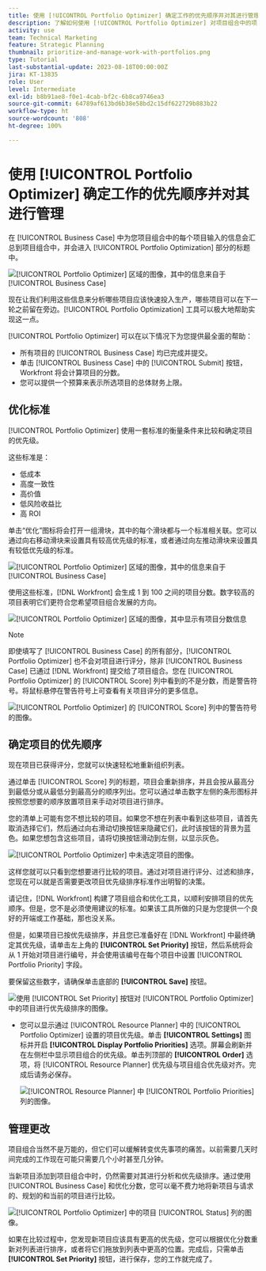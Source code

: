 ```yaml
---
title: 使用 [!UICONTROL Portfolio Optimizer] 确定工作的优先顺序并对其进行管理
description: 了解如何使用 [!UICONTROL Portfolio Optimizer] 对项目组合中的项目进行优先排序和管理。
activity: use
team: Technical Marketing
feature: Strategic Planning
thumbnail: prioritize-and-manage-work-with-portfolios.png
type: Tutorial
last-substantial-update: 2023-08-18T00:00:00Z
jira: KT-13835
role: User
level: Intermediate
exl-id: b8b91ae8-f0e1-4cab-bf2c-6b8ca9746ea3
source-git-commit: 64789af613bd6b38e58bd2c15df622729b883b22
workflow-type: ht
source-wordcount: '808'
ht-degree: 100%

---
```


# 使用 [!UICONTROL Portfolio Optimizer] 确定工作的优先顺序并对其进行管理

在 [!UICONTROL Business Case] 中为您项目组合中的每个项目输入的信息会汇总到项目组合中，并会进入 [!UICONTROL Portfolio Optimization] 部分的标题中。

![[!UICONTROL Portfolio Optimizer] 区域的图像，其中的信息来自于 [!UICONTROL Business Case]](assets/10-portfolio-management9.png)

现在让我们利用这些信息来分析哪些项目应该快速投入生产，哪些项目可以在下一轮之前留在旁边。[!UICONTROL Portfolio Optimization] 工具可以极大地帮助实现这一点。

[!UICONTROL Portfolio Optimizer] 可以在以下情况下为您提供最全面的帮助：

* 所有项目的 [!UICONTROL Business Case] 均已完成并提交。
* 单击 [!UICONTROL Business Case] 中的 [!UICONTROL Submit] 按钮，Workfront 将会计算项目的分数。
* 您可以提供一个预算来表示所选项目的总体财务上限。

## 优化标准

[!UICONTROL Portfolio Optimizer] 使用一套标准的衡量条件来比较和确定项目的优先级。

这些标准是：

* 低成本
* 高度一致性
* 高价值
* 低风险收益比
* 高 ROI

单击“优化”图标将会打开一组滑块，其中的每个滑块都与一个标准相关联。您可以通过向右移动滑块来设置具有较高优先级的标准，或者通过向左推动滑块来设置具有较低优先级的标准。

![[!UICONTROL Portfolio Optimizer] 区域的图像，其中的信息来自于 [!UICONTROL Business Case]](assets/11-portfolio-management10.png)

使用这些标准，[!DNL Workfront] 会生成 1 到 100 之间的项目分数。数字较高的项目表明它们更符合您希望项目组合发展的方向。

![[!UICONTROL Portfolio Optimizer] 区域的图像，其中显示有项目分数信息](assets/12-portfolio-management14.png)

>[!NOTE]
>
>即使填写了 [!UICONTROL Business Case] 的所有部分，[!UICONTROL Portfolio Optimizer] 也不会对项目进行评分，除非 [!UICONTROL Business Case] 已通过 [!DNL Workfront] 提交给了项目组合。您在 [!UICONTROL Portfolio Optimizer] 的 [!UICONTROL Score] 列中看到的不是分数，而是警告符号。将鼠标悬停在警告符号上可查看有关项目评分的更多信息。

![[!UICONTROL Portfolio Optimizer] 的 [!UICONTROL Score] 列中的警告符号的图像。](assets/13-portfolio-management12.png)

## 确定项目的优先顺序

现在项目已获得评分，您就可以快速轻松地重新组织列表。

通过单击 [!UICONTROL Score] 列的标题，项目会重新排序，并且会按从最高分到最低分或从最低分到最高分的顺序列出。您可以通过单击数字左侧的条形图标并按照您想要的顺序放置项目来手动对项目进行排序。

您的清单上可能有您不想比较的项目。如果您不想在列表中看到这些项目，请首先取消选择它们，然后通过向右滑动切换按钮来隐藏它们，此时该按钮的背景为蓝色。如果您想包含这些项目，请将切换按钮滑动到左侧，以显示灰色。

![[!UICONTROL Portfolio Optimizer] 中未选定项目的图像。](assets/14-portfolio-management13.png)

这样您就可以只看到您想要进行比较的项目。通过对项目进行评分、过滤和排序，您现在可以就是否需要更改项目优先级排序标准作出明智的决策。

请记住，[!DNL Workfront] 构建了项目组合和优化工具，以顺利安排项目的优先顺序。但是，您不是必须使用建议的标准。如果该工具所做的只是为您提供一个良好的开端或工作基础，那也没关系。

但是，如果项目已按优先级排序，并且您已准备好在 [!DNL Workfront] 中最终确定其优先级，请单击左上角的 **[!UICONTROL Set Priority]** 按钮，然后系统将会从 1 开始对项目进行编号，并会使用该编号在每个项目中设置 [!UICONTROL Portfolio Priority] 字段。

要保留这些数字，请确保单击底部的 **[!UICONTROL Save]** 按钮。

![使用 [!UICONTROL Set Priority] 按钮对 [!UICONTROL Portfolio Optimizer] 中的项目进行优先级排序的图像。](assets/15-portfolio-management15.png)

<!-- 
Pro-tips graphic
-->

* 您可以显示通过 [!UICONTROL Resource Planner] 中的 [!UICONTROL Portfolio Optimizer] 设置的项目优先级。单击 **[!UICONTROL Settings]** 图标并开启 **[!UICONTROL Display Portfolio Priorities]** 选项。屏幕会刷新并在左侧栏中显示项目组合的优先级。单击列顶部的 **[!UICONTROL Order]** 选项，将 [!UICONTROL Resource Planner] 优先级与项目组合优先级对齐。完成后请务必保存。

  ![[!UICONTROL Resource Planner] 中 [!UICONTROL Portfolio Priorities] 列的图像。](assets/16-portfolio-management17.png)

## 管理更改

项目组合当然不是万能的，但它们可以缓解转变优先事项的痛苦。以前需要几天时间完成的工作现在可能只需要几个小时甚至几分钟。

当新项目添加到项目组合中时，仍然需要对其进行分析和优先级排序。通过使用 [!UICONTROL Business Case] 和优化分数，您可以毫不费力地将新项目与请求的、规划的和当前的项目进行比较。

![[!UICONTROL Portfolio Optimizer] 中的项目 [!UICONTROL Status] 列的图像。](assets/17-project-management16.png)

如果在比较过程中，您发现新项目应该具有更高的优先级，您可以根据优化分数重新对列表进行排序，或者将它们拖放到列表中更高的位置。完成后，只需单击 **[!UICONTROL Set Priority]** 按钮，进行保存，您的工作就完成了。

<!-- Learn more graphic and documentation article links

* Portfolio Optimizer overview 
* Optimize projects in the Portfolio Optimizer 
* Overview of the Portfolio Optimizer score 
* Prioritizing projects in the Portfolio Optimizer

-->
